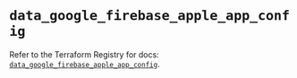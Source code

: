 # `data_google_firebase_apple_app_config`

Refer to the Terraform Registry for docs: [`data_google_firebase_apple_app_config`](https://registry.terraform.io/providers/hashicorp/google-beta/6.6.0/docs/data-sources/google_firebase_apple_app_config).
